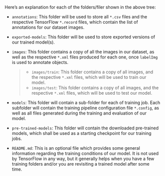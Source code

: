 Here’s an explanation for each of the folders/filer shown in the above tree:

- `annotations`: This folder will be used to store all `*.csv` files and the respective TensorFlow `*.record` files, which contain the list of annotations for our dataset images.

- `exported-models`: This folder will be used to store exported versions of our trained model(s).

- `images`: This folder contains a copy of all the images in our dataset, as well as the respective `*.xml` files produced for each one, once `labelImg` is used to annotate objects.

  > - `images/train`: This folder contains a copy of all images, and the respective `*.xml` files, which will be used to train our model.
  > - `images/test`: This folder contains a copy of all images, and the respective `*.xml` files, which will be used to test our model.

- `models`: This folder will contain a sub-folder for each of training job. Each subfolder will contain the training pipeline configuration file `*.config`, as well as all files generated during the training and evaluation of our model.

- `pre-trained-models`: This folder will contain the downloaded pre-trained models, which shall be used as a starting checkpoint for our training jobs.

- `README.md`: This is an optional file which provides some general information regarding the training conditions of our model. It is not used by TensorFlow in any way, but it generally helps when you have a few training folders and/or you are revisiting a trained model after some time.
